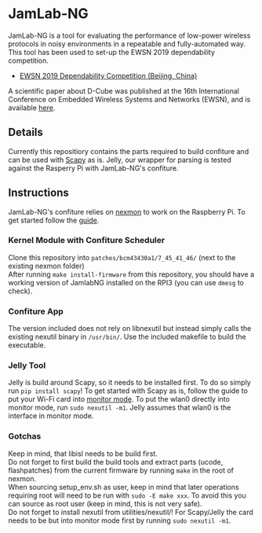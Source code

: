 # JamLab-NG

JamLab-NG is a tool for evaluating the performance of low-power wireless protocols in noisy environments in a repeatable and fully-automated way.
This tool has been used to set-up the EWSN 2019 dependability competition.
* [EWSN 2019 Dependability Competition (Beijing, China)](http://ewsn2019.thss.tsinghua.edu.cn/competition-scenario.html)

A scientific paper about D-Cube was published at the 16th International Conference on Embedded Wireless Systems and Networks (EWSN), and is available [here](http://www.carloalbertoboano.com/documents/schuss19jamlab-ng.pdf).

## Details

Currently this repositiory contains the parts required to build confiture and can be used with [Scapy](https://scapy.net/) as is. Jelly, our wrapper for parsing is tested against the Rasperry Pi with JamLab-NG's confiture.

## Instructions

JamLab-NG's confiture relies on [nexmon](https://github.com/seemoo-lab/nexmon) to work on the Raspberry Pi. To get started follow the [guide](https://github.com/seemoo-lab/nexmon#build-patches-for-bcm43430a1-on-the-rpi3zero-w-or-bcm434355c0-on-the-rpi3-using-raspbian-recommended).

### Kernel Module with Confiture Scheduler

Clone this repository into ```patches/bcm43430a1/7_45_41_46/``` (next to the existing nexmon folder)  
After running ```make install-firmware``` from this repository, you should have a working version of JamlabNG installed on the RPI3 (you can use ```dmesg``` to check).

### Confiture App

The version included does not rely on libnexutil but instead simply calls the existing nexutil binary in ```/usr/bin/```. Use the included makefile to build the executable.

### Jelly Tool

Jelly is build around Scapy, so it needs to be installed first. To do so simply run ```pip install scapy```! To get started with Scapy as is, follow the guide to put your Wi-Fi card into [monitor mode](https://github.com/seemoo-lab/nexmon/tree/master/#using-the-monitor-mode-patch-1).
To put the wlan0 directly into monitor mode, run ```sudo nexutil -m1```. Jelly assumes that wlan0 is the interface in monitor mode.


### Gotchas
Keep in mind, that libisl needs to be build first.  
Do not forget to first build the build tools and extract parts (ucode, flashpatches) from the current firmware by running ```make``` in the root of nexmon.  
When sourcing setup_env.sh as user, keep in mind that later operations requiring root will need to be run with ```sudo -E make xxx```. To avoid this you can source as root user (keep in mind, this is not very safe).  
Do not forget to install nexutil from utilities/nexutil/!
For Scapy/Jelly the card needs to be but into monitor mode first by running ```sudo nexutil -m1```.
